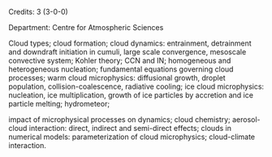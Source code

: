 Credits: 3 (3-0-0)

Department: Centre for Atmospheric Sciences

Cloud types; cloud formation; cloud dynamics: entrainment, detrainment and downdraft initiation in cumuli, large scale convergence, mesoscale convective system; Kohler theory; CCN and IN; homogeneous and heterogeneous nucleation; fundamental equations governing cloud processes; warm cloud microphysics: diffusional growth, droplet population, collision-coalescence, radiative cooling; ice cloud microphysics: nucleation, ice multiplication, growth of ice particles by accretion and ice particle melting; hydrometeor;

impact of microphysical processes on dynamics; cloud chemistry; aerosol-cloud interaction: direct, indirect and semi-direct effects; clouds in numerical models: parameterization of cloud microphysics; cloud-climate interaction.